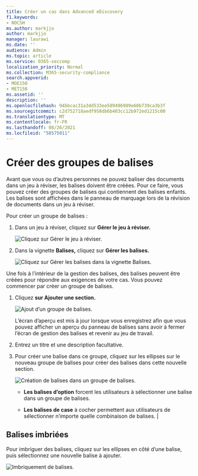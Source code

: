 ```yaml
---
title: Créer un cas dans Advanced eDiscovery
f1.keywords:
- NOCSH
ms.author: markjjo
author: markjjo
manager: laurawi
ms.date: ''
audience: Admin
ms.topic: article
ms.service: O365-seccomp
localization_priority: Normal
ms.collection: M365-security-compliance
search.appverid:
- MOE150
- MET150
ms.assetid: ''
description: ''
ms.openlocfilehash: 94bbcac31a3dd533ee589496989e60b739ca3b3f
ms.sourcegitcommit: c2d752718aedf958db6b403cc12b972ed1215c00
ms.translationtype: MT
ms.contentlocale: fr-FR
ms.lasthandoff: 08/26/2021
ms.locfileid: "58575011"
---
```

# <a name="create-tag-groups"></a>Créer des groupes de balises

Avant que vous ou d’autres personnes ne pouvez baliser des documents dans un jeu à réviser, les balises doivent être créées. Pour ce faire, vous pouvez créer des groupes de balises qui contiennent des balises enfants. Les balises sont affichées dans le panneau de marquage lors de la révision de documents dans un jeu à réviser.

Pour créer un groupe de balises :

1.  Dans un jeu à réviser, cliquez sur **Gérer le jeu à réviser.**

    ![Cliquez sur Gérer le jeu à réviser.](../media/ED-managews.png)

2.  Dans la vignette **Balises,** cliquez sur **Gérer les balises.**

    ![Cliquez sur Gérer les balises dans la vignette Balises.](../media/ED-managetags.png)

Une fois à l’intérieur de la gestion des balises, des balises peuvent être créées pour répondre aux exigences de votre cas. Vous pouvez commencer par créer un groupe de balises.

1.  Cliquez **sur Ajouter une section.**

    ![Ajout d’un groupe de balises.](../media/ED-addtagsection.png)

    L’écran d’aperçu est mis à jour lorsque vous enregistrez afin que vous pouvez afficher un aperçu du panneau de balises sans avoir à fermer l’écran de gestion des balises et revenir au jeu de travail.

2. Entrez un titre et une description facultative. 

3. Pour créer une balise dans ce groupe, cliquez sur les ellipses sur le nouveau groupe de balises pour créer des balises dans cette nouvelle section.
    
    ![Création de balises dans un groupe de balises.](../media/ED-createtag.png)

   - **Les balises d’option** forcent les utilisateurs à sélectionner une balise dans un groupe de balises.
   
   - **Les balises de case** à cocher permettent aux utilisateurs de sélectionner n’importe quelle combinaison de balises. |

## <a name="nested-tags"></a>Balises imbriées

Pour imbriguer des balises, cliquez sur les ellipses en côté d’une balise, puis sélectionnez une nouvelle balise à ajouter.

![Imbriquement de balises.](../media/ED-tagnesting.png)

